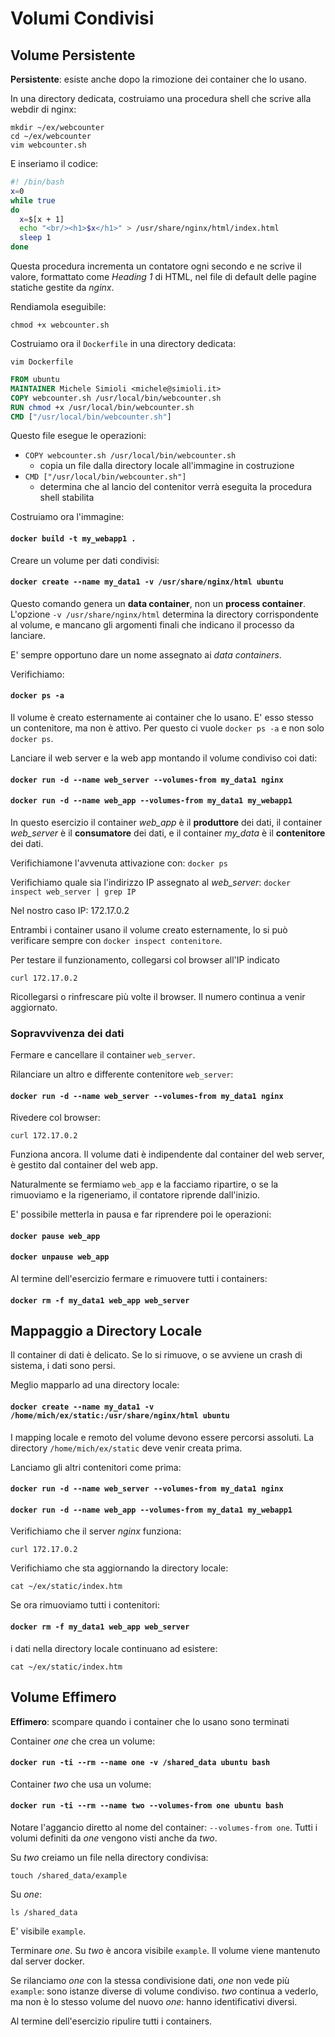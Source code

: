 # Volumi Condivisi

## Volume Persistente

**Persistente**: esiste anche dopo la rimozione dei container che lo usano.

In una directory dedicata, costruiamo una procedura shell che scrive alla webdir di nginx:
```
mkdir ~/ex/webcounter
cd ~/ex/webcounter
vim webcounter.sh
```
E inseriamo il codice:
```bash
#! /bin/bash
x=0
while true
do
  x=$[x + 1]
  echo "<br/><h1>$x</h1>" > /usr/share/nginx/html/index.html
  sleep 1 
done
```

Questa procedura incrementa un contatore ogni secondo e ne scrive il valore, formattato come _Heading 1_ di HTML, nel file di default delle pagine statiche gestite da _nginx_.

Rendiamola eseguibile:
```
chmod +x webcounter.sh
```
Costruiamo ora il `Dockerfile` in una directory dedicata:
```
vim Dockerfile
```
```dockerfile
FROM ubuntu
MAINTAINER Michele Simioli <michele@simioli.it>
COPY webcounter.sh /usr/local/bin/webcounter.sh
RUN chmod +x /usr/local/bin/webcounter.sh
CMD ["/usr/local/bin/webcounter.sh"]
```

Questo file esegue le operazioni:
* `COPY webcounter.sh /usr/local/bin/webcounter.sh`
  * copia un file dalla directory locale all'immagine in costruzione
* `CMD ["/usr/local/bin/webcounter.sh"]`
  * determina che al lancio del contenitor verrà eseguita la procedura shell stabilita

Costruiamo ora l'immagine:
#### `docker build -t my_webapp1 .`

Creare un volume per dati condivisi:

#### `docker create --name my_data1 -v /usr/share/nginx/html ubuntu`

Questo comando genera un **data container**, non un **process container**.
L'opzione `-v /usr/share/nginx/html` determina la directory corrispondente al volume, e mancano gli argomenti finali che indicano il processo da lanciare.

E' sempre opportuno dare un nome assegnato ai _data containers_.

Verifichiamo:
#### `docker ps -a`

Il volume è creato esternamente ai container che lo usano. E' esso stesso un contenitore, ma non è attivo. Per questo ci vuole `docker ps -a` e non solo `docker ps`.

Lanciare il web server e la web app montando il volume condiviso coi dati:
 
#### `docker run -d --name web_server --volumes-from my_data1 nginx`

#### `docker run -d --name web_app --volumes-from my_data1 my_webapp1`

In questo esercizio il container _web\_app_ è il **produttore** dei dati, il container _web\_server_ è il **consumatore** dei dati, e il container _my\_data_ è il **contenitore** dei dati.

Verifichiamone l'avvenuta attivazione con: `docker ps`

Verifichiamo quale sia l'indirizzo IP assegnato al _web\_server_:
`docker inspect web_server | grep IP`

Nel nostro caso IP: 172.17.0.2

Entrambi i container usano il volume creato esternamente, lo si può verificare sempre con `docker inspect contenitore`.

Per testare il funzionamento, collegarsi col browser all'IP indicato
```
curl 172.17.0.2
```
Ricollegarsi o rinfrescare più volte il browser. Il numero continua a venir aggiornato.

### Sopravvivenza dei dati

Fermare e cancellare il container `web_server`.

Rilanciare un altro e differente contenitore `web_server`:

#### `docker run -d --name web_server --volumes-from my_data1 nginx`

Rivedere col browser:
```
curl 172.17.0.2
```
Funziona ancora. Il volume dati è indipendente dal container del web server, è gestito dal container del web app.

Naturalmente se fermiamo `web_app` e la facciamo ripartire, o se la rimuoviamo e la rigeneriamo, il contatore riprende dall'inizio.

E' possibile metterla in pausa e far riprendere poi le operazioni:

#### `docker pause web_app`

#### `docker unpause web_app`

Al termine dell'esercizio fermare e rimuovere tutti i containers:
#### `docker rm -f my_data1 web_app web_server`

## Mappaggio a Directory Locale

Il container di dati è delicato. Se lo si rimuove, o se avviene un crash di sistema, i dati sono persi.

Meglio mapparlo ad una directory locale:

#### `docker create --name my_data1 -v /home/mich/ex/static:/usr/share/nginx/html ubuntu`

I mapping locale e remoto del volume devono essere percorsi assoluti. La directory `/home/mich/ex/static` deve venir creata prima.

Lanciamo gli altri contenitori come prima:

#### `docker run -d --name web_server --volumes-from my_data1 nginx`

#### `docker run -d --name web_app --volumes-from my_data1 my_webapp1`
Verifichiamo che il server _nginx_ funziona:
```
curl 172.17.0.2
```

Verifichiamo che sta aggiornando la directory locale:
```
cat ~/ex/static/index.htm
```

Se ora rimuoviamo tutti i contenitori:
#### `docker rm -f my_data1 web_app web_server`

i dati nella directory locale continuano ad esistere:
```
cat ~/ex/static/index.htm
```
## Volume Effimero

**Effimero**: scompare quando i container che lo usano sono terminati

Container _one_ che crea un volume:
#### `docker run -ti --rm --name one -v /shared_data ubuntu bash`

Container _two_ che usa un volume:
#### `docker run -ti --rm --name two --volumes-from one ubuntu bash`

Notare l'aggancio diretto al nome del container: `--volumes-from one`. Tutti i volumi definiti da _one_ vengono visti anche da _two_.

Su _two_ creiamo un file nella directory condivisa:
```
touch /shared_data/example
```

Su _one_:
```
ls /shared_data
```

E' visibile `example`.

Terminare _one_. Su _two_ è ancora visibile `example`.
Il volume viene mantenuto dal server docker.

Se rilanciamo _one_ con la stessa condivisione dati, _one_ non vede più `example`: sono istanze diverse di volume condiviso. _two_ continua a vederlo, ma non è lo stesso volume del nuovo _one_: hanno identificativi diversi.

Al termine dell'esercizio ripulire tutti i containers.
